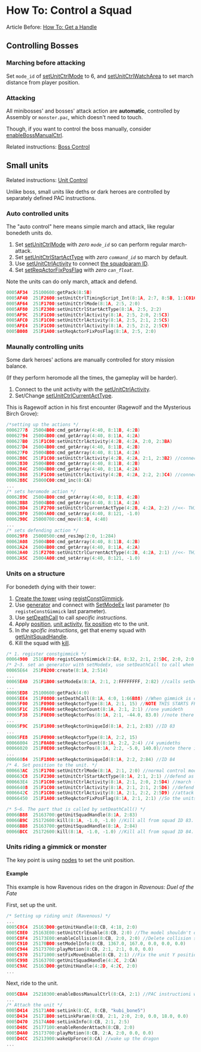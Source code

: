 # How To: Control a Squad

Article Before: [How To: Get a Handle](./how-to-get-a-handle.md)

## Controlling Bosses

### Marching before attacking

Set `mode_id` of [setUnitCtrlMode](../setunitctrlmode.md) to 6, and [setUnitCtrlWatchArea](../setunitctrlwatcharea.md) to set march distance from player position.

### Attacking

All minibosses' and bosses' attack action are **automatic**, controlled by Assembly or `monster.pac`, which doesn't need to touch.

Though, if you want to control the boss manually, consider [enableBossManualCtrl](../enablebossmanualctrl.md).

Related instructions: [Boss Control](./category.md#boss-control)


## Small units

Related instructions: [Unit Control](./category.md#unit-control)

Unlike boss, small units like deths or dark heroes are controlled by separately defined PAC instructions.

### Auto controlled units

The "auto control" here means simple march and attack, like regular bonedeth units do.

1. Set [setUnitCtrlMode](../setunitctrlmode.md) with *zero `mode_id`* so can perform regular march-attack.
2. Set [setUnitCtrlStartActType](../setunitctrlstartacttype.md) with *zero `command_id`* so march by default.
3. Use [setUnitCtrlActivity](../setunitctrlactivity_251f1c00.md) to connect [the squadparam ID](./reference-table.md#squadactivityparam-ids-pve-only).
4. Set [setReqActorFixPosFlag](../setreqactorfixposflag.md) with *zero `can_float`*.

Note the units can do only march, attack and defend.

```c
0005AF34  25100600:getPack(8:5B)
0005AF40  251F2600:setUnitCtrlTimingScript_Int(8:1A, 2:7, 8:5B, 1:1C010)
0005AF64  251F1700:setUnitCtrlMode(8:1A, 2:5, 2:0)
0005AF80  251F2300:setUnitCtrlStartActType(8:1A, 2:5, 2:2)
0005AF9C  251F1C00:setUnitCtrlActivity(8:1A, 2:5, 2:0, 2:5C3)
0005AFC0  251F1C00:setUnitCtrlActivity(8:1A, 2:5, 2:1, 2:5C5)
0005AFE4  251F1C00:setUnitCtrlActivity(8:1A, 2:5, 2:2, 2:5C9)
0005B008  251F1A00:setReqActorFixPosFlag(8:1A, 2:5, 2:0)
```

### Maunally controlling units

Some dark heroes' actions are manually controlled for story mission balance.

(If they perform heromode all the times, the gameplay will be harder).

1. Connect to the unit activity with the [setUnitCtrlActivity](../setunitctrlactivity_251f1c00.md).
2. Set/Change [setUnitCtrlCurrentActType](../setunitctrlcurrentacttype_2516d800.md).

This is Ragewolf action in his first encounter (Ragewolf and the Mysterious Birch Grove):

```c
/*setting up the actions */
00062778  25004B00:cmd_getArray(4:40, 8:11B, 4:2B)
00062794  25004B00:cmd_getArray(4:40, 8:11A, 4:2A)
000627B0  251F1C00:setUnitCtrlActivity(4:2B, 4:2A, 2:0, 2:3BA)
000627D4  25004B00:cmd_getArray(4:40, 8:11B, 4:2B)
000627F0  25004B00:cmd_getArray(4:40, 8:11A, 4:2A)
0006280C  251F1C00:setUnitCtrlActivity(4:2B, 4:2A, 2:1, 2:3B2) //connects to defend squadlineparam
00062830  25004B00:cmd_getArray(4:40, 8:11B, 4:2B)
0006284C  25004B00:cmd_getArray(4:40, 8:11A, 4:2A)
00062868  251F1C00:setUnitCtrlActivity(4:2B, 4:2A, 2:2, 2:3C4) //connects to heromode squadlineparam
0006288C  25000C00:cmd_inc(8:CA)
...
/* sets heromode action */
0006289C  25004B00:cmd_getArray(4:40, 8:11B, 4:2B)
000628B8  25004B00:cmd_getArray(4:40, 8:11A, 4:2A)
000628D4  251F2700:setUnitCtrlCurrentActType(4:2B, 4:2A, 2:2) //<<- THIS
000628F0  25004A00:cmd_setArray(4:40, 8:121, -1.0)
0006290C  25000700:cmd_mov(8:5B, 4:40)
...
/* sets defending action */
000629F8  25000500:cmd_resJmp(2:0, 1:284)
00062A08  25004B00:cmd_getArray(4:40, 8:11B, 4:2B)
00062A24  25004B00:cmd_getArray(4:40, 8:11A, 4:2A)
00062A40  251F2700:setUnitCtrlCurrentActType(4:2B, 4:2A, 2:1) //<<- THIS
00062A5C  25004A00:cmd_setArray(4:40, 8:121, -1.0)
```

### Units on a structure

For bonedeth dying with their tower:

1. [Create the tower](./how-to-create-an-enemy-target.md#for-structure) using [registConstGimmick](../registconstgimmick.md).
2. Use [generator](../create.md) and connect with [SetModeEx](../setmodeex.md) last parameter  (to `registeConstGimmick` last parameter).
3. Use [setDeathCall](../setdeathcall.md) to call *specific instructions*.
4. Apply [position](../setreqactorpos.md), [unit activity](../setunitctrlactivity_251f1c00.md), [fix position](../setreqactorfixposflag.md) etc to the unit.
4. In *the spcific instructions*, get that enemy squad with [getUnitSquadHandle](../getunitsquadhandle.md).
5. Kill the squad with [kill](../kill.md).

```c
/* 1. register constgimmick */
00064900  2516BF00:registConstGimmick(2:E4, 8:32, 2:1, 2:5DC, 2:0, 2:0, 2:0, 2:1, 2:1, 2:190, 2:82)
/* 2~3. set an generator with setModeEx, use setDeathCall to call when the gimmick is destroyed */
00065E64  251F0200:create(8:1A, 2:514)
...
00065EA0  251F1B00:setModeEx(8:1A, 2:1, 2:FFFFFFFF, 2:82) //calls setDeathCall() when ID "0x82" structure is destroyed
...
00065ED8  25100600:getPack(4:0)
00065EE4  251F0800:setDeathCall(8:1A, 4:0, 1:66B88) //When gimmick is destroyed call 66B88
00065F00  251F0900:setReqActorType(8:1A, 2:1, 15) //NOTE THIS STARTS FROM 1, sets deth squad
00065F1C  251F0A00:setReqActorCount(8:1A, 2:1, 2:1) //one yumideth
00065F38  251F0E00:setReqActorPos(8:1A, 2:1, -44.0, 83.0) //note there is Y position
...
00065F9C  251F1800:setReqActorUniqueId(8:1A, 2:1, 2:83) //ID 83
...
00065FE8  251F0900:setReqActorType(8:1A, 2:2, 15)
00066004  251F0A00:setReqActorCount(8:1A, 2:2, 2:4) //4 yumideths
00066020  251F0E00:setReqActorPos(8:1A, 2:2, -5.0, 140.0)//note there is Y position
...
00066084  251F1800:setReqActorUniqueId(8:1A, 2:2, 2:84) //ID 84
/* 4. Set position to the unit. */
000663AC  251F1700:setUnitCtrlMode(8:1A, 2:1, 2:0) //normal control mode (0) somehow works.
000663C8  251F2300:setUnitCtrlStartActType(8:1A, 2:1, 2:1) //defend as default.
000663E4  251F1C00:setUnitCtrlActivity(8:1A, 2:1, 2:0, 2:5D4) //march (none)
00066408  251F1C00:setUnitCtrlActivity(8:1A, 2:1, 2:1, 2:5D6) //defend
0006642C  251F1C00:setUnitCtrlActivity(8:1A, 2:1, 2:2, 2:5D9) //attack
00066450  251F1A00:setReqActorFixPosFlag(8:1A, 2:1, 2:1) //So the units do not fall from the structure.

/* 5~6. The part that is called by setDeathCall() */
00066B88  25163700:getUnitSquadHandle(8:1A, 2:83)
00066B9C  25172600:kill(8:1A, -1.0, -1.0) //Kill all from squad ID 83.
00066BB8  25163700:getUnitSquadHandle(8:1A, 2:84)
00066BCC  25172600:kill(8:1A, -1.0, -1.0) //Kill all from squad ID 84.
```

### Units riding a gimmick or monster

The key point is using [nodes](./category.md#node) to set the unit position.

#### Example

This example is how Ravenous rides on the dragon in *Ravenous: Duel of the Fate*

First, set up the unit.

```c
/* Setting up riding unit (Ravenous) */
...
0005C8C4  25163D00:getUnitHandle(8:CB, 4:18, 2:0)
0005C8E0  25163E00:setUnitCtrlEnable(8:CB, 2:0) //The model shouldn't do anything, let the dragon attack
0005C8F4  25173E00:enableCollision(8:CB, 2:0, 2:0) //Delete collision so can't kill the unit only
0005C910  25170B00:setModelInfo(8:CB, 1367.0, 167.0, 0.0, 0.0, 0.0)
0005C944  25173700:playMotion(8:CB, 2:1, 2:1, 0.0, 0.0)
0005C970  25171000:setFixMoveEnable(8:CB, 2:1) //Fix the unit Y position so doesn't affect by gravity
0005C998  25163700:getUnitSquadHandle(4:2C, 2:CA)
0005C9AC  25163D00:getUnitHandle(4:2D, 4:2C, 2:0)
...
```

Next, ride to the unit.

```c
0005CBA4  25210300:enableBossManualCtrl(8:CA, 2:1) //PAC instructioni will move the dragon
...
/* Attach the unit */
0005D414  25171A00:setLink(8:CC, 8:CB, "kubi_bone5")
0005D434  25171B00:setLinkParam(8:CB, 2:1, 2:0, 2:0, 0.0, 18.0, 0.0)
0005D470  25174A00:setLinkInfo(8:CB, 2:1, 2:5)
0005D48C  25177100:enableRenderAttach(8:CB, 2:0)
0005D4A0  25173700:playMotion(8:CB, 2:A, 2:0, 0.0, 0.0)
0005D4CC  25213900:wakeUpForce(8:CA) //wake up the dragon
...
```